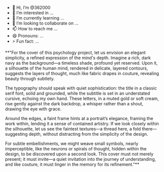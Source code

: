 - 👋 Hi, I’m @362000
- 👀 I’m interested in ...
- 🌱 I’m currently learning ...
- 💞️ I’m looking to collaborate on ...
- 📫 How to reach me ...
- 😄 Pronouns: ...
- ⚡ Fun fact: ...

**"For the cover of this psychology project, let us envision an elegant simplicity, a refined expression of the mind's depth. Imagine a rich, dark navy as the background—a timeless shade, profound yet reserved. Upon it, a silhouette of the human mind, rendered in delicate, layered contours, suggests the layers of thought, much like fabric drapes in couture, revealing beauty through subtlety.

The typography should speak with quiet sophistication: the title in a classic serif font, solid and grounded, while the subtitle is set in an understated cursive, echoing my own hand. These letters, in a muted gold or soft cream, rise gently against the dark backdrop, a whisper rather than a shout, drawing the eye with grace.

Around the edges, a faint frame hints at a portrait’s elegance, framing the work within, lending it a sense of contained artistry. If we look closely within the silhouette, let us see the faintest textures—a thread here, a fold there—suggesting depth, without distracting from the simplicity of the design.

For subtle embellishments, we might weave small symbols, nearly imperceptible, like the neurons or spirals of thought, hidden within the design, to be discovered upon a second look. This cover must not merely present; it must invite—a quiet invitation into the journey of understanding, and like couture, it must linger in the memory for its refinement."**
